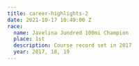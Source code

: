 ```yaml
---
title: career-highlights-2
date: 2021-10-17 10:49:00 Z
race:
  name: Javelina Jundred 100mi Champion
  place: 1st
  description: Course record set in 2017
  year: 2017, 18, 19
---
```


